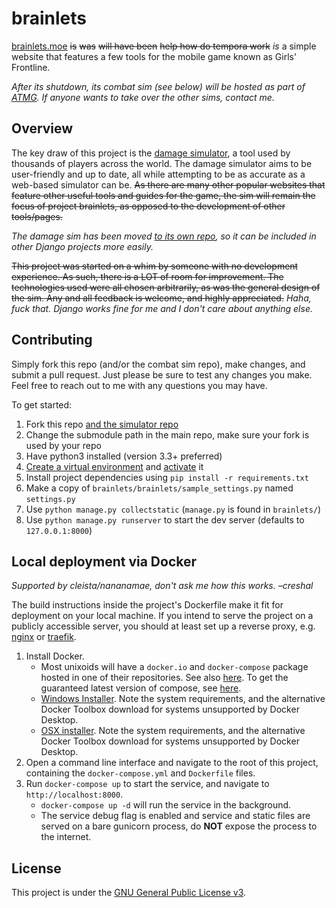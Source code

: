 # brainlets

[brainlets.moe](http://brainlets.moe) ~~is~~ ~~was~~ ~~will have been~~ ~~help how do tempora work~~ *is* a simple website that features a few tools for the mobile game known as Girls' Frontline.

*After its shutdown, its combat sim (see below) will be hosted as part of [ATMG](https://gfl.matsuda.tips/). If anyone wants to take over the other sims, contact me.*

## Overview

The key draw of this project is the [damage simulator](http://brainlets.moe/gf/sim/), a tool used by thousands of players across the world. The damage simulator aims to be user-friendly and up to date, all while attempting to be as accurate as a web-based simulator can be. ~~As there are many other popular websites that feature other useful tools and guides for the game, the sim will remain the focus of project brainlets, as opposed to the development of other tools/pages.~~

*The damage sim has been moved [to its own repo](https://github.com/creshal/brainlets-sim), so it can be included in other Django projects more easily.*

~~This project was started on a whim by someone with no development experience. As such, there is a LOT of room for improvement. The technologies used were all chosen arbitrarily, as was the general design of the sim. Any and all feedback is welcome, and highly appreciated.~~ *Haha, fuck that. Django works fine for me and I don't care about anything else.*

## Contributing

Simply fork this repo (and/or the combat sim repo), make changes, and submit a pull request. Just please be sure to test any changes you make. Feel free to reach out to me with any questions you may have.

To get started:
1. Fork this repo [and the simulator repo](https://github.com/creshal/brainlets-sim)
2. Change the submodule path in the main repo, make sure your fork is used by your repo
2. Have python3 installed (version 3.3+ preferred)
3. [Create a virtual environment](https://packaging.python.org/guides/installing-using-pip-and-virtual-environments/#creating-a-virtual-environment) and [activate](https://packaging.python.org/guides/installing-using-pip-and-virtual-environments/#activating-a-virtual-environment) it
4. Install project dependencies using `pip install -r requirements.txt`
5. Make a copy of `brainlets/brainlets/sample_settings.py` named `settings.py`
6. Use `python manage.py collectstatic` (`manage.py` is found in `brainlets/`)
6. Use `python manage.py runserver` to start the dev server (defaults to `127.0.0.1:8000`)

## Local deployment via Docker

*Supported by cleista/nananamae, don't ask me how this works. –creshal*

The build instructions inside the project's Dockerfile make it fit for deployment on your local machine.
If you intend to serve the project on a publicly accessible server, you should at least set up a reverse proxy,
e.g. [nginx](https://gunicorn.org/index.html#deployment) or [traefik](https://containo.us/traefik/).

1. Install Docker.
    * Most unixoids will have a `docker.io` and `docker-compose` package hosted in one of their repositories. See also [here](https://docs.docker.com/engine/install/linux-postinstall/). To get the guaranteed latest version of compose, see [here](https://docs.docker.com/compose/install/).
    * [Windows Installer](https://hub.docker.com/editions/community/docker-ce-desktop-windows/). Note the system requirements, and the alternative Docker Toolbox download for systems unsupported by Docker Desktop.
    * [OSX installer](https://hub.docker.com/editions/community/docker-ce-desktop-mac/). Note the system requirements, and the alternative Docker Toolbox download for systems unsupported by Docker Desktop.
2. Open a command line interface and navigate to the root of this project, containing the `docker-compose.yml` and `Dockerfile` files.
3. Run `docker-compose up` to start the service, and navigate to `http://localhost:8000`.
    * `docker-compose up -d` will run the service in the background.
    * The service debug flag is enabled and service and static files are served on a bare gunicorn process, do **NOT** expose the process to the internet.

## License

This project is under the [GNU General Public License v3](https://github.com/umang-p/brainlets/blob/master/LICENSE.txt).
